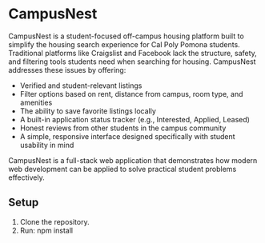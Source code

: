 # CampusNest

CampusNest is a student-focused off-campus housing platform built to simplify the housing search experience for Cal Poly Pomona students. Traditional platforms like Craigslist and Facebook lack the structure, safety, and filtering tools students need when searching for housing. CampusNest addresses these issues by offering:

- Verified and student-relevant listings
- Filter options based on rent, distance from campus, room type, and amenities
- The ability to save favorite listings locally
- A built-in application status tracker (e.g., Interested, Applied, Leased)
- Honest reviews from other students in the campus community
- A simple, responsive interface designed specifically with student usability in mind

CampusNest is a full-stack web application that demonstrates how modern web development can be applied to solve practical student problems effectively.

## Setup

1. Clone the repository.
2. Run:
    npm install

